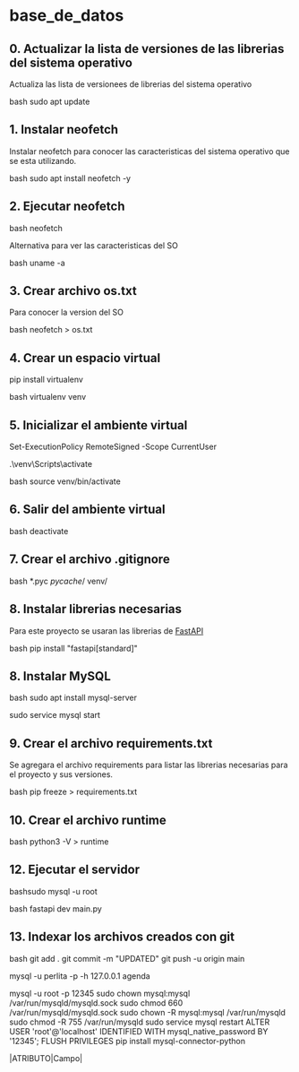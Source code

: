 # base_de_datos

## 0. Actualizar la lista de versiones de las librerias del sistema operativo

Actualiza las lista de versionees de librerias del sistema operativo

bash
sudo apt update


## 1. Instalar neofetch

Instalar neofetch para conocer las caracteristicas del sistema operativo que se esta utilizando.

bash
    sudo apt install neofetch -y


## 2. Ejecutar neofetch

bash
    neofetch


Alternativa para ver las caracteristicas del SO

bash
    uname -a


## 3. Crear archivo os.txt

Para conocer la version del SO

bash
neofetch > os.txt



## 4. Crear un espacio virtual
pip install virtualenv

bash
    virtualenv venv


## 5. Inicializar el ambiente virtual

Set-ExecutionPolicy RemoteSigned -Scope CurrentUser


.\venv\Scripts\activate


bash
source venv/bin/activate


## 6. Salir del ambiente virtual

bash
deactivate


## 7. Crear el archivo .gitignore
bash
*.pyc
_pycache_/
venv/


## 8. Instalar librerias necesarias

Para este proyecto se usaran las librerias de [FastAPI](https://fastapi.tiangolo.com/#requirements)

bash
pip install "fastapi[standard]"

## 8. Instalar MySQL

bash
sudo apt install mysql-server

sudo service mysql start


## 9. Crear el archivo requirements.txt

Se agregara el archivo requirements para listar las librerias necesarias para el proyecto y sus versiones.

bash
pip freeze > requirements.txt


## 10. Crear el archivo runtime

bash
python3 -V > runtime


## 12. Ejecutar el servidor

bashsudo mysql -u root



bash
fastapi dev main.py


## 13. Indexar los archivos creados con git

bash
git add .
git commit -m "UPDATED"
git push -u origin main

mysql -u perlita -p -h 127.0.0.1 agenda


 mysql -u root -p 12345
 sudo chown mysql:mysql /var/run/mysqld/mysqld.sock
sudo chmod 660 /var/run/mysqld/mysqld.sock
sudo chown -R mysql:mysql /var/run/mysqld
sudo chmod -R 755 /var/run/mysqld
sudo service mysql restart
ALTER USER 'root'@'localhost' IDENTIFIED WITH mysql_native_password BY '12345';
FLUSH PRIVILEGES
pip install mysql-connector-python




 |ATRIBUTO|Campo|